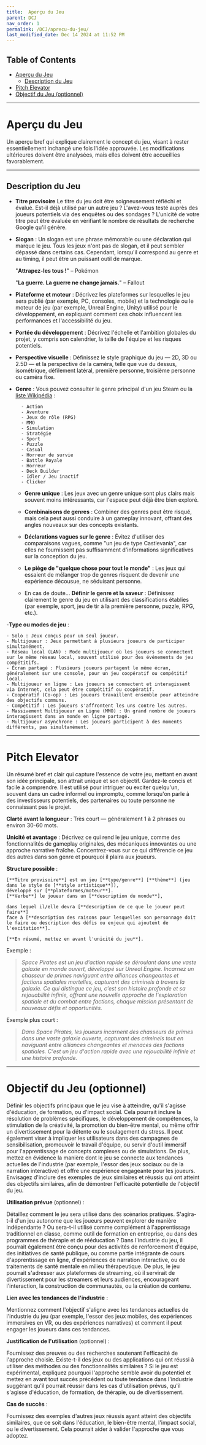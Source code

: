 ```yaml
---
title:  Aperçu du Jeu
parent: DCJ
nav_order: 1
permalink: /DCJ/aprecu-du-jeu/
last_modified_date: Dec 14 2024 at 11:52 PM
---
```


## Table of Contents
- [Aperçu du Jeu](#aperçu-du-jeu)
  - [Description du Jeu](#description-du-jeu)
- [Pitch Elevator](#pitch-elevator)
- [Objectif du Jeu (optionnel)](#objectif-du-jeu-optionnel)

---

# Aperçu du Jeu
Un aperçu bref qui explique clairement le concept du jeu, visant à rester essentiellement inchangé une fois l'idée approuvée. Les modifications ultérieures doivent être analysées, mais elles doivent être accueillies favorablement.

---

## Description du Jeu

- **Titre provisoire**
Le titre du jeu doit être soigneusement réfléchi et évalué. Est-il déjà utilisé par un autre jeu ? L'avez-vous testé auprès des joueurs potentiels via des enquêtes ou des sondages ? L'unicité de votre titre peut être évaluée en vérifiant le nombre de résultats de recherche Google qu'il génère.

- **Slogan** : 
    Un slogan est une phrase mémorable ou une déclaration qui marque le jeu. Tous les jeux n'ont pas de slogan, et il peut sembler dépassé dans certains cas. Cependant, lorsqu'il correspond au genre et au timing, il peut être un puissant outil de marque.

    "**Attrapez-les tous !**" – Pokémon

    "**La guerre. La guerre ne change jamais.**" – Fallout

- **Plateforme et moteur** : 
    Décrivez les plateformes sur lesquelles le jeu sera publié (par exemple, PC, consoles, mobile) et la technologie ou le moteur de jeu (par exemple, Unreal Engine, Unity) utilisé pour le développement, en expliquant comment ces choix influencent les performances et l'accessibilité du jeu.

- **Portée du développement** :
    Décrivez l'échelle et l'ambition globales du projet, y compris son calendrier, la taille de l'équipe et les risques potentiels. 

- **Perspective visuelle** :
    Définissez le style graphique du jeu — 2D, 3D ou 2.5D — et la perspective de la caméra, telle que vue du dessus, isométrique, défilement latéral, première personne, troisième personne ou caméra fixe.

- **Genre** :
    Vous pouvez consulter le genre principal d'un jeu Steam ou la [liste Wikipédia](https://fr.wikipedia.org/wiki/Cat%C3%A9gorie:Genres_de_jeux_vid%C3%A9o) :

        - Action
        - Aventure
        - Jeux de rôle (RPG)
        - MMO
        - Simulation
        - Stratégie
        - Sport
        - Puzzle
        - Casual
        - Horreur de survie
        - Battle Royale
        - Horreur
        - Deck Builder
        - Idler / Jeu inactif
        - Clicker

  - **Genre unique** : 
        Les jeux avec un genre unique sont plus clairs mais souvent moins intéressants, car l'espace peut déjà être bien exploré.

  - **Combinaisons de genres** : 
        Combiner des genres peut être risqué, mais cela peut aussi conduire à un gameplay innovant, offrant des angles nouveaux sur des concepts existants.

  - **Déclarations vagues sur le genre** : 
        Évitez d'utiliser des comparaisons vagues, comme "un jeu de type Castlevania", car elles ne fournissent pas suffisamment d'informations significatives sur la conception du jeu.

  - **Le piège de "quelque chose pour tout le monde"** : 
        Les jeux qui essaient de mélanger trop de genres risquent de devenir une expérience décousue, ne séduisant personne.
  
  - En cas de doute... **Définir le genre et la saveur** : 
        Définissez clairement le genre du jeu en utilisant des classifications établies (par exemple, sport, jeu de tir à la première personne, puzzle, RPG, etc.).
    
-**Type ou modes de jeu** :

    - Solo : Jeux conçus pour un seul joueur.
    - Multijoueur : Jeux permettant à plusieurs joueurs de participer simultanément.
    - Réseau local (LAN) : Mode multijoueur où les joueurs se connectent sur le même réseau local, souvent utilisé pour des événements de jeu compétitifs.
    - Écran partagé : Plusieurs joueurs partagent le même écran, généralement sur une console, pour un jeu coopératif ou compétitif local.
    - Multijoueur en ligne : Les joueurs se connectent et interagissent via Internet, cela peut être compétitif ou coopératif.
    - Coopératif (Co-op) : Les joueurs travaillent ensemble pour atteindre des objectifs communs.
    - Compétitif : Les joueurs s'affrontent les uns contre les autres.
    - Massivement Multijoueur en Ligne (MMO) : Un grand nombre de joueurs interagissent dans un monde en ligne partagé.
    - Multijoueur asynchrone : Les joueurs participent à des moments différents, pas simultanément.
  
---

# Pitch Elevator

Un résumé bref et clair qui capture l'essence de votre jeu, mettant en avant son idée principale, son attrait unique et son objectif. Gardez-le concis et facile à comprendre. Il est utilisé pour intriguer ou exciter quelqu'un, souvent dans un cadre informel ou impromptu, comme lorsqu'on parle à des investisseurs potentiels, des partenaires ou toute personne ne connaissant pas le projet.

**Clarté avant la longueur** : Très court — généralement 1 à 2 phrases ou environ 30-60 mots.

**Unicité et avantage** : 
Décrivez ce qui rend le jeu unique, comme des fonctionnalités de gameplay originales, des mécaniques innovantes ou une approche narrative fraîche. Concentrez-vous sur ce qui différencie ce jeu des autres dans son genre et pourquoi il plaira aux joueurs.

**Structure possible** :

    [**Titre provisoire**] est un jeu [**type/genre**] [**thème**] (jeu dans le style de [**style artistique**]),
    développé sur [**plateformes/moteur**].
    [**Verbe**] le joueur dans un [**description du monde**], 

    dans lequel il/elle devra [**description de ce que le joueur peut faire**] 
    face à [**description des raisons pour lesquelles son personnage doit le faire ou description des défis ou enjeux qui ajoutent de l'excitation**].

    [**En résumé, mettez en avant l'unicité du jeu**].

Exemple :
> *Space Pirates est un jeu d'action rapide se déroulant dans une vaste galaxie en monde ouvert, développé sur Unreal Engine.
Incarnez un chasseur de primes naviguant entre alliances changeantes et factions spatiales mortelles, capturant des criminels à travers la galaxie.
Ce qui distingue ce jeu, c'est son histoire profonde et sa rejouabilité infinie, offrant une nouvelle approche de l'exploration spatiale et du combat entre factions, chaque mission présentant de nouveaux défis et opportunités.*

Exemple plus court :
>*Dans Space Pirates, les joueurs incarnent des chasseurs de primes dans une vaste galaxie ouverte, capturant des criminels tout en naviguant entre alliances changeantes et menaces des factions spatiales. C'est un jeu d'action rapide avec une rejouabilité infinie et une histoire profonde.*

---

# Objectif du Jeu (optionnel)

Définir les objectifs principaux que le jeu vise à atteindre, qu'il s'agisse d'éducation, de formation, ou d'impact social. Cela pourrait inclure la résolution de problèmes spécifiques, le développement de compétences, la stimulation de la créativité, la promotion du bien-être mental, ou même offrir un divertissement pour la détente ou le soulagement du stress. Il peut également viser à impliquer les utilisateurs dans des campagnes de sensibilisation, promouvoir le travail d'équipe, ou servir d'outil immersif pour l'apprentissage de concepts complexes ou de simulations. De plus, mettez en évidence la manière dont le jeu se connecte aux tendances actuelles de l'industrie (par exemple, l'essor des jeux sociaux ou de la narration interactive) et offre une expérience engageante pour les joueurs. Envisagez d'inclure des exemples de jeux similaires et réussis qui ont atteint des objectifs similaires, afin de démontrer l'efficacité potentielle de l'objectif du jeu.

**Utilisation prévue** (optionnel) :

Détaillez comment le jeu sera utilisé dans des scénarios pratiques. S'agira-t-il d'un jeu autonome que les joueurs peuvent explorer de manière indépendante ? Ou sera-t-il utilisé comme complément à l'apprentissage traditionnel en classe, comme outil de formation en entreprise, ou dans des programmes de thérapie et de rééducation ? Dans l'industrie du jeu, il pourrait également être conçu pour des activités de renforcement d'équipe, des initiatives de santé publique, ou comme partie intégrante de cours d'apprentissage en ligne, d'expériences de narration interactive, ou de traitements de santé mentale en milieu thérapeutique. De plus, le jeu pourrait s'adresser aux plateformes de streaming, où il servirait de divertissement pour les streamers et leurs audiences, encourageant l'interaction, la construction de communautés, ou la création de contenu.

**Lien avec les tendances de l'industrie** :

Mentionnez comment l'objectif s'aligne avec les tendances actuelles de l'industrie du jeu (par exemple, l'essor des jeux mobiles, des expériences immersives en VR, ou des expériences narratives) et comment il peut engager les joueurs dans ces tendances.

**Justification de l'utilisation** (optionnel) :

Fournissez des preuves ou des recherches soutenant l'efficacité de l'approche choisie. Existe-t-il des jeux ou des applications qui ont réussi à utiliser des méthodes ou des fonctionnalités similaires ? Si le jeu est expérimental, expliquez pourquoi l'approche semble avoir du potentiel et mettez en avant tout succès précédent ou toute tendance dans l'industrie suggérant qu'il pourrait réussir dans les cas d'utilisation prévus, qu'il s'agisse d'éducation, de formation, de thérapie, ou de divertissement.

**Cas de succès** :

Fournissez des exemples d'autres jeux réussis ayant atteint des objectifs similaires, que ce soit dans l'éducation, le bien-être mental, l'impact social, ou le divertissement. Cela pourrait aider à valider l'approche que vous adoptez.
